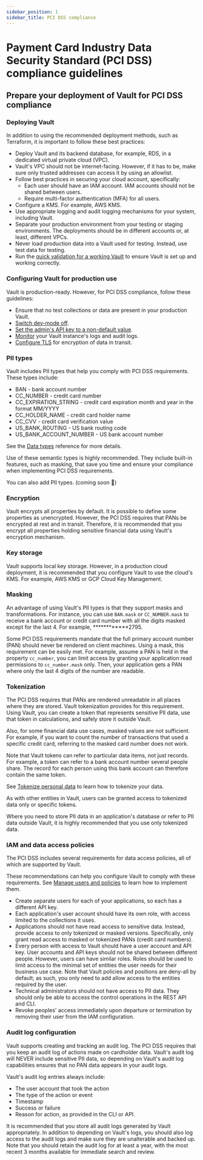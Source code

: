 ```yaml
---
sidebar_position: 1
sidebar_title: PCI DSS compliance
---
```


# Payment Card Industry Data Security Standard (PCI DSS) compliance guidelines

## Prepare your deployment of Vault for PCI DSS compliance

### Deploying Vault

In addition to using the recommended deployment methods, such as Terraform, it is important to follow these best practices:

* Deploy Vault and its backend database, for example, RDS, in a dedicated virtual private cloud (VPC).
* Vault's VPC should not be internet-facing. However, if it has to be, make sure only trusted addresses can access it by using an allowlist.
* Follow best practices in securing your cloud account, specifically:
  * Each user should have an IAM account. IAM accounts should not be shared between users.
  * Require multi-factor authentication (MFA) for all users.
* Configure a KMS. For example, AWS KMS.
* Use appropriate logging and audit logging mechanisms for your system, including Vault.
* Separate your production environment from your testing or staging environments. The deployments should be in different accounts or, at least, different VPCs.
* Never load production data into a Vault used for testing. Instead, use test data for testing.
* Run the [quick validation for a working Vault](/cli/Reference#quick-validation-for-a-working-vault) to ensure Vault is set up and working correctly.

### Configuring Vault for production use

Vault is production-ready. However, for PCI DSS compliance, follow these guidelines:

* Ensure that no test collections or data are present in your production Vault.
* [Switch dev-mode off](/guides/configure/environment-variables#production-and-development-mode).
* [Set the admin's API key to a non-default value](/guides/manage-users-and-policies/set-admin-api-key).
* [Monitor](/guides/monitor/) your Vault instance's logs and audit logs.
* [Configure TLS](/guides/configure/tls) for encryption of data in transit.

### PII types

Vault includes PII types that help you comply with PCI DSS requirements. These types include:
* BAN - bank account number
* CC_NUMBER - credit card number
* CC_EXPIRATION_STRING - credit card expiration month and year in the format MM/YYYY
* CC_HOLDER_NAME - credit card holder name
* CC_CVV - credit card verification value
* US_BANK_ROUTING - US bank routing code
* US_BANK_ACCOUNT_NUMBER - US bank account number

See the [Data types](/guides/manage-collections-and-schemas/reference/data-types#financial-information-types) reference for more details.

Use of these semantic types is highly recommended. They include built-in features, such as masking, that save you time and ensure your compliance when implementing PCI DSS requirements.

You can also add PII types. (coming soon :gift:)

### Encryption

Vault encrypts all properties by default. It is possible to define some properties as unencrypted. However, the PCI DSS requires that PANs be encrypted at rest and in transit. Therefore, it is recommended that you encrypt all properties holding sensitive financial data using Vault's encryption mechanism.

### Key storage

Vault supports local key storage. However, in a production cloud deployment, it is recommended that you configure Vault to use the cloud's KMS. For example, AWS KMS or GCP Cloud Key Management. 

### Masking

An advantage of using Vault's PII types is that they support masks and transformations. For instance, you can use `BAN.mask` or `CC_NUMBER.mask` to receive a bank account or credit card number with all the digits masked except for the last 4. For example, ************2795.

Some PCI DSS requirements mandate that the full primary account number (PAN) should never be rendered on client machines. Using a mask, this requirement can be easily met. For example, assume a PAN is held in the property `cc_number`, you can limit access by granting your application read permissions to `cc_number.mask` only. Then, your application gets a PAN where only the last 4 digits of the number are readable.

### Tokenization

The PCI DSS requires that PANs are rendered unreadable in all places where they are stored. Vault tokenization provides for this requirement. Using Vault, you can create a token that represents sensitive PII data, use that token in calculations, and safely store it outside Vault. 

Also, for some financial data use cases, masked values are not sufficient. For example, if you want to count the number of transactions that used a specific credit card, referring to the masked card number does not work.

Note that Vault tokens can refer to particular data items, not just records. For example, a token can refer to a bank account number several people share. The record for each person using this bank account can therefore contain the same token. 

See [Tokenize personal data](/guides/tokenize-personal-data/) to learn how to tokenize your data.

As with other entities in Vault, users can be granted access to tokenized data only or specific tokens.

Where you need to store PII data in an application's database or refer to PII data outside Vault, it is highly recommended that you use only tokenized data. 

### IAM and data access policies

The PCI DSS includes several requirements for data access policies, all of which are supported by Vault.

These recommendations can help you configure Vault to comply with these requirements. See [Manage users and policies](/guides/manage-users-and-policies/) to learn how to implement them.

* Create separate users for each of your applications, so each has a different API key.
* Each application's user account should have its own role, with access limited to the collections it uses.
* Applications should not have read access to sensitive data. Instead, provide access to only tokenized or masked versions. Specifically, only grant read access to masked or tokenized PANs (credit card numbers).
* Every person with access to Vault should have a user account and API key. User accounts and API keys should not be shared between different people. However, users can have similar roles. Roles should be used to limit access to the minimal set of entities the user needs for their business use case. Note that Vault policies and positions are deny-all by default; as such, you only need to add allow access to the entities required by the user.
* Technical administrators should not have access to PII data. They should only be able to access the control operations in the REST API and CLI.
* Revoke peoples' access immediately upon departure or termination by removing their user from the IAM configuration.

### Audit log configuration

Vault supports creating and tracking an audit log. The PCI DSS requires that you keep an audit log of actions made on cardholder data. Vault's audit log will NEVER include sensitive PII data, so depending on Vault's audit log capabilities ensures that no PAN data appears in your audit logs.

Vault's audit log entries always include: 
* The user account that took the action
* The type of the action or event
* Timestamp
* Success or failure
* Reason for action, as provided in the CLI or API.

It is recommended that you store all audit logs generated by Vault appropriately. In addition to depending on Vault's logs, you should also log access to the audit logs and make sure they are unalterable and backed up. Note that you should retain the audit log for at least a year, with the most recent 3 months available for immediate search and review. 

